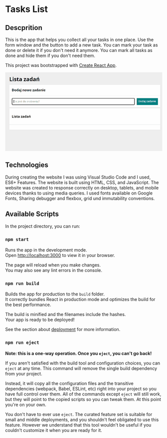 # Tasks List

## Descprition
This is the app that helps you collect all your tasks in one place. Use the form window and the button to add a new task. You can mark your task as done or delete it if you don't need it anymore.
You can mark all tasks as done and hide them if you don't need them.

This project was bootstrapped with [Create React App](https://kingagrelewicz.github.io/todos-list-react/).

![To do list gif](public/toDoList.gif)

## Technologies
During creating the website I was using Visual Studio Code and I used, ES6+ Features. The website is built using HTML, CSS, and JavaScript. The website was created to response correctly on desktop, tablets, and mobile devices thanks to using media queries. I used fonts available on Google Fonts, Sharing debugger and flexbox, grid und immutability conventions.

## Available Scripts

In the project directory, you can run:

### `npm start`

Runs the app in the development mode.\
Open [http://localhost:3000](http://localhost:3000) to view it in your browser.

The page will reload when you make changes.\
You may also see any lint errors in the console.

### `npm run build`

Builds the app for production to the `build` folder.\
It correctly bundles React in production mode and optimizes the build for the best performance.

The build is minified and the filenames include the hashes.\
Your app is ready to be deployed!

See the section about [deployment](https://facebook.github.io/create-react-app/docs/deployment) for more information.

### `npm run eject`

**Note: this is a one-way operation. Once you `eject`, you can't go back!**

If you aren't satisfied with the build tool and configuration choices, you can `eject` at any time. This command will remove the single build dependency from your project.

Instead, it will copy all the configuration files and the transitive dependencies (webpack, Babel, ESLint, etc) right into your project so you have full control over them. All of the commands except `eject` will still work, but they will point to the copied scripts so you can tweak them. At this point you're on your own.

You don't have to ever use `eject`. The curated feature set is suitable for small and middle deployments, and you shouldn't feel obligated to use this feature. However we understand that this tool wouldn't be useful if you couldn't customize it when you are ready for it.

